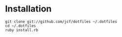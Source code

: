 # Installation

    git clone git://github.com/jcf/dotfiles ~/.dotfiles
    cd ~/.dotfiles
    ruby install.rb
